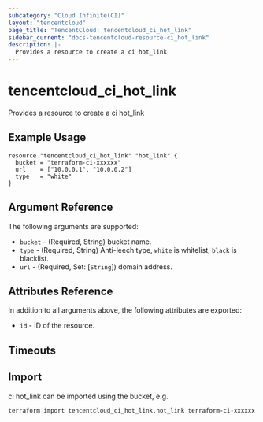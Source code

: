 ```yaml
---
subcategory: "Cloud Infinite(CI)"
layout: "tencentcloud"
page_title: "TencentCloud: tencentcloud_ci_hot_link"
sidebar_current: "docs-tencentcloud-resource-ci_hot_link"
description: |-
  Provides a resource to create a ci hot_link
---
```


# tencentcloud_ci_hot_link

Provides a resource to create a ci hot_link

## Example Usage

```hcl
resource "tencentcloud_ci_hot_link" "hot_link" {
  bucket = "terraform-ci-xxxxxx"
  url    = ["10.0.0.1", "10.0.0.2"]
  type   = "white"
}
```

## Argument Reference

The following arguments are supported:

* `bucket` - (Required, String) bucket name.
* `type` - (Required, String) Anti-leech type, `white` is whitelist, `black` is blacklist.
* `url` - (Required, Set: [`String`]) domain address.

## Attributes Reference

In addition to all arguments above, the following attributes are exported:

* `id` - ID of the resource.



## Timeouts

<no value>


## Import

ci hot_link can be imported using the bucket, e.g.

```
terraform import tencentcloud_ci_hot_link.hot_link terraform-ci-xxxxxx
```

